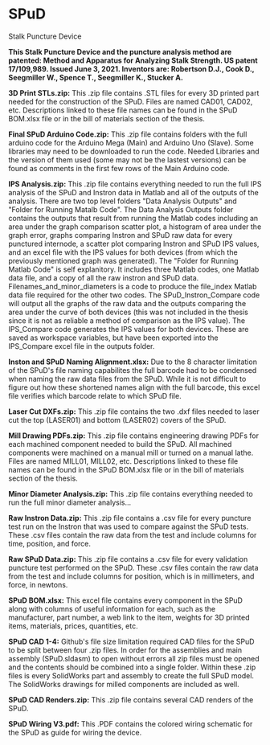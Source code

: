 # SPuD
Stalk Puncture Device

**This Stalk Puncture Device and the puncture analysis method are patented: Method and Apparatus for Analyzing Stalk Strength. US patent 17/109,989. Issued June 3, 2021. Inventors are: Robertson D.J., Cook D., Seegmiller W., Spence T., Seegmiller K., Stucker A.**

**3D Print STLs.zip:** This .zip file contains .STL files for every 3D printed part needed for the construction of the SPuD. Files are named CAD01, CAD02, etc. Descriptions linked to these file names can be found in the SPuD BOM.xlsx file or in the bill of materials section of the thesis.

**Final SPuD Arduino Code.zip:** This .zip file contains folders with the full arduino code for the Arduino Mega (Main) and Arduino Uno (Slave). Some libraries may need to be downloaded to run the code. Needed Libraries and the version of them used (some may not be the lastest versions) can be found as comments in the first few rows of the Main Arduino code. 

**IPS Analysis.zip:** This .zip file contains everything needed to run the full IPS analysis of the SPuD and Instron data in Matlab and all of the outputs of the analysis. There are two top level folders "Data Analysis Outputs" and "Folder for Running Matalb Code". The Data Analysis Outputs folder contains the outputs that result from running the Matlab codes including an area under the graph comparison scatter plot, a histogram of area under the graph error, graphs comparing Instron and SPuD raw data for every punctured internode, a scatter plot comparing Instron and SPuD IPS values, and an excel file with the IPS values for both devices (from which the previously mentioned graph was generated). The "Folder for Running Matlab Code" is self explanitory. It includes three Matlab codes, one Matlab data file, and a copy of all the raw instron and SPuD data. Filenames_and_minor_diameters is a code to produce the file_index Matlab data file required for the other two codes. The SPuD_Instron_Compare code will output all the graphs of the raw data and the outputs comparing the area under the curve of both devices (this was not included in the thesis since it is not as reliable a method of comparison as the IPS value). The IPS_Compare code generates the IPS values for both devices. These are saved as workspace variables, but have been exported into the IPS_Compare excel file in the outputs folder. 

**Inston and SPuD Naming Alignment.xlsx:** Due to the 8 character limitation of the SPuD's file naming capabilites the full barcode had to be condensed when naming the raw data files from the SPuD. While it is not difficult to figure out how these shortened names align with the full barcode, this excel file verifies which barcode relate to which SPuD file.

**Laser Cut DXFs.zip:** This .zip file contains the two .dxf files needed to laser cut the top (LASER01) and bottom (LASER02) covers of the SPuD.

**Mill Drawing PDFs.zip:** This .zip file contains engineering drawing PDFs for each machined component needed to build the SPuD. All machined components were machined on a manual mill or turned on a manual lathe. Files are named MILL01, MILL02, etc. Descriptions linked to these file names can be found in the SPuD BOM.xlsx file or in the bill of materials section of the thesis.  

**Minor Diameter Analysis.zip:** This .zip file contains everything needed to run the full minor diameter analysis...

**Raw Instron Data.zip:** This .zip file contains a .csv file for every puncture test run on the Instron that was used to compare against the SPuD tests. These .csv files contain the raw data from the test and include columns for time, position, and force.

**Raw SPuD Data.zip:** This .zip file contains a .csv file for every validation puncture test performed on the SPuD. These .csv files contain the raw data from the test and include columns for position, which is in millimeters, and force, in newtons.

**SPuD BOM.xlsx:** This excel file contains every component in the SPuD along with columns of useful information for each, such as the manufacturer, part number, a web link to the item, weights for 3D printed items, materials, prices, quantities, etc. 

**SPuD CAD 1-4:** Github's file size limitation required CAD files for the SPuD to be split between four .zip files. In order for the assemblies and main assembly (SPuD.sldasm) to open without errors all zip files must be opened and the contents should be combined into a single folder. Within these .zip files is every SolidWorks part and assembly to create the full SPuD model. The SolidWorks drawings for milled components are included as well.   

**SPuD CAD Renders.zip:** This .zip file contains several CAD renders of the SPuD.

**SPuD Wiring V3.pdf:** This .PDF contains the colored wiring schematic for the SPuD as guide for wiring the device. 
